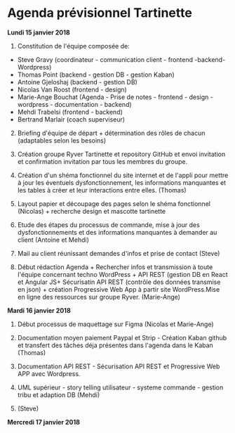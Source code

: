 # Agenda prévisionnel Tartinette

**Lundi 15 janvier 2018**  

1. Constitution de l'équipe composée de: 

* Steve Gravy (coordinateur - communication client - frontend -backend- Wordpress)
* Thomas Point (backend - gestion DB - gestion Kaban)
* Antoine Gjeloshaj (backend - gestion DB)
* Nicolas Van Roost (frontend - design)
* Marie-Ange Bouchat (Agenda - Prise de notes - frontend - design - wordpress - documentation - backend)
* Mehdi Trabelsi (frontend - backend)
* Bertrand Marlair (coach superviseur)

2. Briefing d'équipe de départ + détermination des rôles de chacun (adaptables selon les besoins)

2. Création groupe Ryver Tartinette et repository GitHub et envoi invitation et confirmation invitation par tous les membres du groupe.

3. Création d'un shéma fonctionnel du site internet et de l'appli pour mettre à jour les éventuels dysfonctionnement, les informations manquantes et les tables à créer et leur interactions entre elles. (Thomas)

4. Layout papier et découpage des pages selon le shéma fonctionnel (Nicolas) + recherche design et mascotte tartinette

5. Etude des étapes du processus de commande, mise à jour des dysfonctionnements et des informations manquantes à demander au client (Antoine et Mehdi)

6. Mail au client réunissant demandes d'infos et prise de contact (Steve)

7. Début rédaction Agenda + Rechercher infos et transmission à toute l'équipe concernant techno WordPress + API REST (gestion DB en React et Angular JS+ Sécurisatin API REST (contrôle des données transmise en json) + création Progressive Web App à partir site WordPress.Mise en ligne des ressources sur groupe Ryver. (Marie-Ange)


**Mardi 16 janvier 2018**

1. Début processus de maquettage sur Figma (Nicolas et Marie-Ange)

2. Documentation moyen paiement Paypal et Strip - Création Kaban github et transfert des tâches déja présentes dans l'agenda dans le Kaban (Thomas)

3. Documentation API REST - Sécurisation API REST et Progressive Web APP avec Wordpress.

4. UML supérieur - story telling utilisateur - systeme commande - gestion tribu et adaption DB (Mehdi)

5. (Steve)


**Mercredi 17 janvier 2018**




